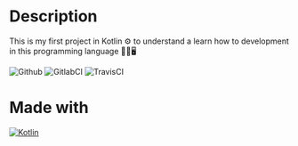 # Description
This is my first project in Kotlin ⚙️ to understand a learn how to development in this programming language 🤖📱🖥️

![Github](https://github.com/zearkiatos/kotlin-my-first-project-console/actions/workflows/action.yml/badge.svg)
![GitlabCI](https://gitlab.com/caprilespe/kotlin-my-first-project-console/badges/develop/pipeline.svg)
![TravisCI](https://api.travis-ci.com/zearkiatos/kotlin-my-first-project-console.svg?branch=develop)

# Made with
[![Kotlin](https://img.shields.io/badge/kotlin-7f52ff?style=for-the-badge&logo=kotlin&logoColor=white&labelColor=000000)]()

